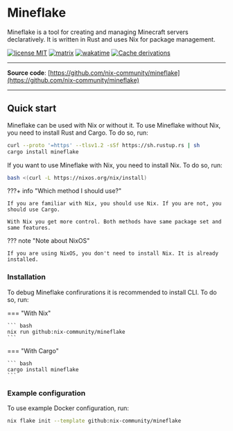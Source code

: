 # Mineflake

Mineflake is a tool for creating and managing Minecraft servers declaratively. It is written in Rust and uses Nix for package management.

[![license MIT](https://img.shields.io/static/v1?label=License&message=MIT&color=FE7D37)](https://github.com/nix-community/mineflake/blob/main/LICENSE)
[![matrix](https://img.shields.io/static/v1?label=Matrix&message=%23mineflake:matrix.org&color=GREEN)](https://matrix.to/#/#mineflake:matrix.org)
[![wakatime](https://wakatime.com/badge/user/ebd31081-494e-4581-b228-7619d0fe1080/project/c81c6e21-8431-4002-839f-b7e8da67c3ae.svg)](https://wakatime.com/@ebd31081-494e-4581-b228-7619d0fe1080/projects/vewdumcbno)
[![Cache derivations](https://github.com/nix-community/mineflake/actions/workflows/build.yml/badge.svg)](https://github.com/nix-community/mineflake/actions/workflows/build.yml)

---

**Source code**: [https://github.com/nix-community/mineflake](https://github.com/nix-community/mineflake)

---

## Quick start

Mineflake can be used with Nix or without it. To use Mineflake without Nix, you need to install Rust and Cargo. To do so, run:

```bash
curl --proto '=https' --tlsv1.2 -sSf https://sh.rustup.rs | sh
cargo install mineflake
```

If you want to use Mineflake with Nix, you need to install Nix. To do so, run:

```bash
bash <(curl -L https://nixos.org/nix/install)
```

???+ info "Which method I should use?"

    If you are familiar with Nix, you should use Nix. If you are not, you should use Cargo.

    With Nix you get more control. Both methods have same package set and same features.

??? note "Note about NixOS"

    If you are using NixOS, you don't need to install Nix. It is already installed.

### Installation

To debug Mineflake confirurations it is recommended to install CLI. To do so, run:

=== "With Nix"

    ``` bash
    nix run github:nix-community/mineflake
    ```

=== "With Cargo"

    ``` bash
    cargo install mineflake
    ```

### Example configuration

To use example Docker configuration, run:

```bash
nix flake init --template github:nix-community/mineflake
```
